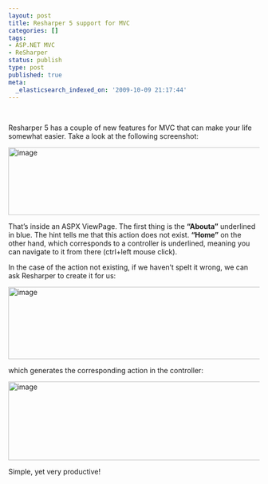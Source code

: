 ```yaml
---
layout: post
title: Resharper 5 support for MVC
categories: []
tags:
- ASP.NET MVC
- ReSharper
status: publish
type: post
published: true
meta:
  _elasticsearch_indexed_on: '2009-10-09 21:17:44'
---
```

<p>&#160;</p>  <p>Resharper 5 has a couple of new features for MVC that can make your life somewhat easier. Take a look at the following screenshot:</p>  <p><a href="http://hadihariri.com/blogengine/image.axd?picture=WindowsLiveWriter/Resharper5supportforMVC/0ACB9367/image.png"><img style="border-bottom:0;border-left:0;display:inline;border-top:0;border-right:0;" title="image" border="0" alt="image" src="http://hadihariri.com/blogengine/image.axd?picture=WindowsLiveWriter/Resharper5supportforMVC/0E1D0542/image_thumb.png" width="582" height="136" /></a> </p>  <p>That’s inside an ASPX ViewPage. The first thing is the <strong>“Abouta”</strong> underlined in blue. The hint tells me that this action does not exist. <strong>“Home”</strong> on the other hand, which corresponds to a controller is underlined, meaning you can navigate to it from there (ctrl+left mouse click).</p>  <p>In the case of the action not existing, if we haven’t spelt it wrong, we can ask Resharper to create it for us:</p>  <p><a href="http://hadihariri.com/blogengine/image.axd?picture=WindowsLiveWriter/Resharper5supportforMVC/7CE9279E/image.png"><img style="border-bottom:0;border-left:0;display:inline;border-top:0;border-right:0;" title="image" border="0" alt="image" src="http://hadihariri.com/blogengine/image.axd?picture=WindowsLiveWriter/Resharper5supportforMVC/4940BB40/image_thumb.png" width="578" height="145" /></a> </p>  <p>which generates the corresponding action in the controller:</p>  <p><a href="http://hadihariri.com/blogengine/image.axd?picture=WindowsLiveWriter/Resharper5supportforMVC/38791092/image.png"><img style="border-bottom:0;border-left:0;display:inline;border-top:0;border-right:0;" title="image" border="0" alt="image" src="http://hadihariri.com/blogengine/image.axd?picture=WindowsLiveWriter/Resharper5supportforMVC/30153B3B/image_thumb.png" width="581" height="158" /></a> </p>  <p>Simple, yet very productive!</p>

